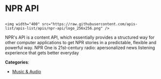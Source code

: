 # NPR API<p align="center">
    <img width="400" src="https://raw.githubusercontent.com/apis-list/apis-list/apis/npr-api/logo_256x256.png" />
</p>

NPR's API is a content API, which essentially provides a structured way for other computer applications to get NPR stories in a predictable, flexible and powerful way.  NPR One is 21st-century radio: apersonalized news listening experience that gets better everyday

**Categories**:

- [Music & Audio](https://github/apis-list/apis-list#music-and-audio)





